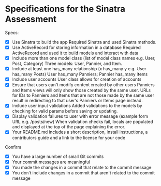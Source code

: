 # Specifications for the Sinatra Assessment

Specs:
- [x] Use Sinatra to build the app
Required Sinatra and used Sinatra methods.
- [x] Use ActiveRecord for storing information in a database
Required ActiveRecord and used it to build models and interact with data
- [x] Include more than one model class (list of model class names e.g. User, Post, Category)
Three models: User, Pannier, and Item.
- [x] Include at least one has_many relationship (x has_many y e.g. User has_many Posts)
User has_many Panniers; Pannier has_many Items
- [x] Include user accounts
User class allows for creation of accounts
- [x] Ensure that users can't modify content created by other users
Panniers and Items views will only show those created by the same user. URLs for IDs to Panniers and Items that are not those made by the same user result in redirecting to that user's Panniers or Items page instead.
- [x] Include user input validations
Added validations to the models by checking for valid params before saving or updating.
- [x] Display validation failures to user with error message (example form URL e.g. /posts/new)
When validation checks fail, locals are populated and displayed at the top of the page explaining the error.
- [x] Your README.md includes a short description, install instructions, a contributors guide and a link to the license for your code

Confirm
- [x] You have a large number of small Git commits
- [x] Your commit messages are meaningful
- [x] You made the changes in a commit that relate to the commit message
- [x] You don't include changes in a commit that aren't related to the commit message
